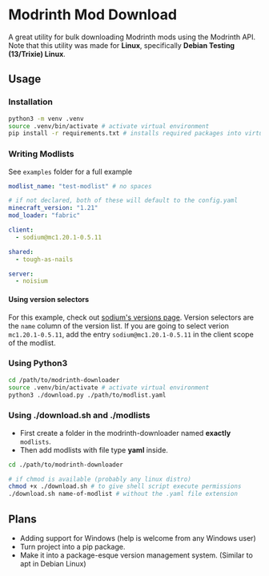 # Modrinth Mod Download

A great utility for bulk downloading Modrinth mods using the Modrinth API. <br>
Note that this utility was made for **Linux**, specifically **Debian Testing (13/Trixie) Linux**.

## Usage

### Installation
```bash
python3 -m venv .venv
source .venv/bin/activate # activate virtual environment
pip install -r requirements.txt # installs required packages into virtual environment
```

### Writing Modlists

See `examples` folder for a full example

```yaml
modlist_name: "test-modlist" # no spaces

# if not declared, both of these will default to the config.yaml
minecraft_version: "1.21"
mod_loader: "fabric"

client:
  - sodium@mc1.20.1-0.5.11

shared:
  - tough-as-nails

server:
  - noisium
```

#### Using version selectors

For this example, check out [sodium's versions page](https://modrinth.com/mod/sodium/versions). Version selectors are the `name` column of the version list. If you are going to select verion `mc1.20.1-0.5.11`, add the entry `sodium@mc1.20.1-0.5.11` in the client scope of the modlist.

### Using Python3

```bash
cd /path/to/modrinth-downloader
source .venv/bin/activate # activate virtual environment
python3 ./download.py ./path/to/modlist.yaml
```

### Using ./download.sh and ./modlists

- First create a folder in the modrinth-downloader named **exactly** `modlists`.
- Then add modlists with file type **yaml** inside.

```bash
cd ./path/to/modrinth-downloader

# if chmod is available (probably any linux distro)
chmod +x ./download.sh # to give shell script execute permissions
./download.sh name-of-modlist # without the .yaml file extension
```

## Plans

- Adding support for Windows (help is welcome from any Windows user)
- Turn project into a pip package.
- Make it into a package-esque version management system. (Similar to apt in Debian Linux)
